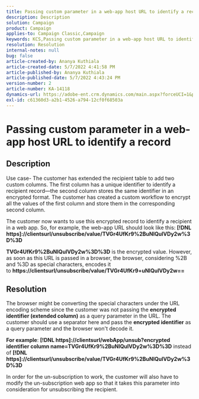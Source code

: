 ```yaml
---
title: Passing custom parameter in a web-app host URL to identify a record
description: Description
solution: Campaign
product: Campaign
applies-to: Campaign Classic,Campaign
keywords: KCS,Passing custom parameter in a web-app host URL to identify a record
resolution: Resolution
internal-notes: null
bug: false
article-created-by: Ananya Kuthiala
article-created-date: 5/7/2022 4:41:58 PM
article-published-by: Ananya Kuthiala
article-published-date: 5/7/2022 4:43:24 PM
version-number: 2
article-number: KA-14118
dynamics-url: https://adobe-ent.crm.dynamics.com/main.aspx?forceUCI=1&pagetype=entityrecord&etn=knowledgearticle&id=1421cd98-24ce-ec11-a7b5-0022480a8e40
exl-id: c61360d3-a2b1-4526-a794-12cf0f68503a
---
```

# Passing custom parameter in a web-app host URL to identify a record

## Description


Use case- The customer has extended the recipient table to add two custom columns. The first column has a unique identifier to identify a recipient record—the second column stores the same identifier in an encrypted format. The customer has created a custom workflow to encrypt all the values of the first column and store them in the corresponding second column.

The customer now wants to use this encrypted record to identify a recipient in a web app. So, for example, the web-app URL should look like this: <b>[!DNL https]://clientsurl/unsubscribe/value/TVGr4UfKr9%2BuNlQulVDy2w%3D%3D</b>

<b>TVGr4UfKr9%2BuNlQulVDy2w%3D%3D</b> is the encrypted value. However, as soon as this URL is passed in a browser, the browser, considering %2B and %3D as special characters, encodes it to <b>https://clientsurl/unsubscribe/value/TVGr4UfKr9+uNlQulVDy2w==</b>


## Resolution


The browser might be converting the special characters under the URL encoding scheme since the customer was not passing the <b>encrypted identifier (extended column)</b> as a query parameter in the URL. The customer should use a separator here and pass the <b>encrypted identifier</b> as a query parameter and the browser won't decode it.

<b>For example</b>: <b>[!DNL https]://clientsurl/webApp/unsub?encrypted identifier column name=TVGr4UfKr9%2BuNlQulVDy2w%3D%3D</b> instead of <b>[!DNL https]://clientsurl/unsubscribe/value/TVGr4UfKr9%2BuNlQulVDy2w%3D%3D</b>



In order for the un-subscription to work, the customer will also have to modify the un-subscription web app so that it takes this parameter into consideration for unsubscribing the recipient.
